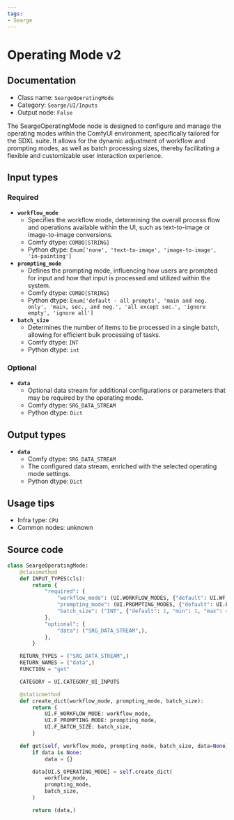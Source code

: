 ```yaml
---
tags:
- Searge
---
```


# Operating Mode v2
## Documentation
- Class name: `SeargeOperatingMode`
- Category: `Searge/UI/Inputs`
- Output node: `False`

The SeargeOperatingMode node is designed to configure and manage the operating modes within the ComfyUI environment, specifically tailored for the SDXL suite. It allows for the dynamic adjustment of workflow and prompting modes, as well as batch processing sizes, thereby facilitating a flexible and customizable user interaction experience.
## Input types
### Required
- **`workflow_mode`**
    - Specifies the workflow mode, determining the overall process flow and operations available within the UI, such as text-to-image or image-to-image conversions.
    - Comfy dtype: `COMBO[STRING]`
    - Python dtype: `Enum['none', 'text-to-image', 'image-to-image', 'in-painting']`
- **`prompting_mode`**
    - Defines the prompting mode, influencing how users are prompted for input and how that input is processed and utilized within the system.
    - Comfy dtype: `COMBO[STRING]`
    - Python dtype: `Enum['default - all prompts', 'main and neg. only', 'main, sec., and neg.', 'all except sec.', 'ignore empty', 'ignore all']`
- **`batch_size`**
    - Determines the number of items to be processed in a single batch, allowing for efficient bulk processing of tasks.
    - Comfy dtype: `INT`
    - Python dtype: `int`
### Optional
- **`data`**
    - Optional data stream for additional configurations or parameters that may be required by the operating mode.
    - Comfy dtype: `SRG_DATA_STREAM`
    - Python dtype: `Dict`
## Output types
- **`data`**
    - Comfy dtype: `SRG_DATA_STREAM`
    - The configured data stream, enriched with the selected operating mode settings.
    - Python dtype: `Dict`
## Usage tips
- Infra type: `CPU`
- Common nodes: unknown


## Source code
```python
class SeargeOperatingMode:
    @classmethod
    def INPUT_TYPES(cls):
        return {
            "required": {
                "workflow_mode": (UI.WORKFLOW_MODES, {"default": UI.WF_MODE_TEXT_TO_IMAGE},),
                "prompting_mode": (UI.PROMPTING_MODES, {"default": UI.PROMPTING_DEFAULT},),
                "batch_size": ("INT", {"default": 1, "min": 1, "max": 4, "step": 1},),
            },
            "optional": {
                "data": ("SRG_DATA_STREAM",),
            },
        }

    RETURN_TYPES = ("SRG_DATA_STREAM",)
    RETURN_NAMES = ("data",)
    FUNCTION = "get"

    CATEGORY = UI.CATEGORY_UI_INPUTS

    @staticmethod
    def create_dict(workflow_mode, prompting_mode, batch_size):
        return {
            UI.F_WORKFLOW_MODE: workflow_mode,
            UI.F_PROMPTING_MODE: prompting_mode,
            UI.F_BATCH_SIZE: batch_size,
        }

    def get(self, workflow_mode, prompting_mode, batch_size, data=None):
        if data is None:
            data = {}

        data[UI.S_OPERATING_MODE] = self.create_dict(
            workflow_mode,
            prompting_mode,
            batch_size,
        )

        return (data,)

```
